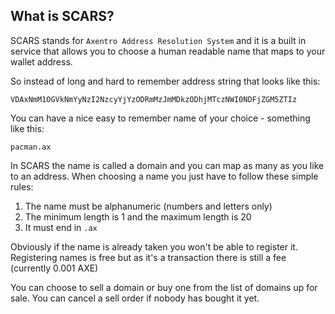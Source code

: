 ## What is SCARS?

SCARS stands for `Axentro Address Resolution System` and it is a built in service that allows you to choose a human readable name that maps to your wallet address.

So instead of long and hard to remember address string that looks like this:

```
VDAxNmM1OGVkNmYyNzI2NzcyYjYzODRmMzJmMDkzODhjMTczNWI0NDFjZGM5ZTIz
```

You can have a nice easy to remember name of your choice - something like this:

```
pacman.ax
```

In SCARS the name is called a domain and you can map as many as you like to an address. When choosing a name you just have to follow these simple rules:

1. The name must be alphanumeric (numbers and letters only)
2. The minimum length is 1 and the maximum length is 20
3. It must end in `.ax`

Obviously if the name is already taken you won't be able to register it. Registering names is free but as it's a transaction there is still a fee (currently 0.001 AXE)

You can choose to sell a domain or buy one from the list of domains up for sale. You can cancel a sell order if nobody has bought it yet.